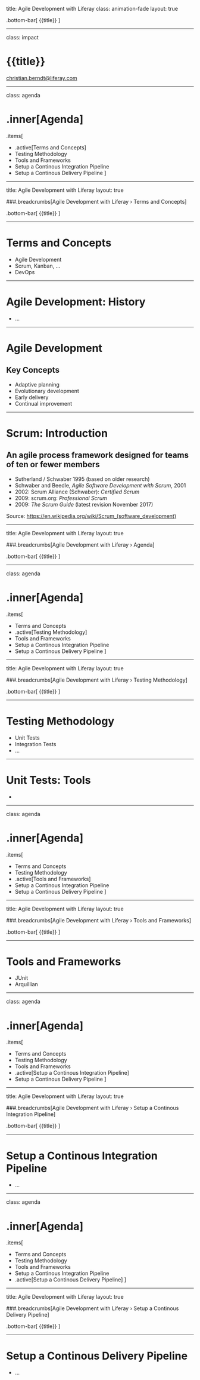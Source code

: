 title: Agile Development with Liferay 
class: animation-fade
layout: true

.bottom-bar[
  {{title}}
]

---

class: impact

# {{title}}
christian.berndt@liferay.com 

---

class: agenda

# .inner[Agenda]

.items[
* .active[Terms and Concepts]
* Testing Methodology 
* Tools and Frameworks
* Setup a Continous Integration Pipeline
* Setup a Continous Delivery Pipeline
]

---

title: Agile Development with Liferay 
layout: true

###.breadcrumbs[Agile Development with Liferay › Terms and Concepts]

.bottom-bar[
  {{title}}
]

---

# Terms and Concepts 

* Agile Development
* Scrum, Kanban, ...
* DevOps

---

# Agile Development: History

* ...

---

# Agile Development

## Key Concepts

* Adaptive planning
* Evolutionary development
* Early delivery
* Continual improvement

---

# Scrum: Introduction

## An agile process framework designed for teams of ten or fewer members

* Sutherland / Schwaber 1995 (based on older research)
* Schwaber and Beedle, _Agile Software Development with Scrum_, 2001
* 2002: Scrum Alliance (Schwaber): _Certified Scrum_
* 2009: scrum.org: _Professional Scrum_
* 2009: _The Scrum Guide_ (latest revision November 2017)

Source: https://en.wikipedia.org/wiki/Scrum_(software_development) 

---

title: Agile Development with Liferay 
layout: true

###.breadcrumbs[Agile Development with Liferay › Agenda]

.bottom-bar[
  {{title}}
]

---

class: agenda

# .inner[Agenda]

.items[
* Terms and Concepts
* .active[Testing Methodology] 
* Tools and Frameworks
* Setup a Continous Integration Pipeline
* Setup a Continous Delivery Pipeline
]

---

title: Agile Development with Liferay 
layout: true

###.breadcrumbs[Agile Development with Liferay › Testing Methodology]

.bottom-bar[
  {{title}}
]

---

# Testing Methodology 

* Unit Tests
* Integration Tests 
* ...
---

# Unit Tests: Tools

*

---

class: agenda

# .inner[Agenda]

.items[
* Terms and Concepts
* Testing Methodology 
* .active[Tools and Frameworks]
* Setup a Continous Integration Pipeline
* Setup a Continous Delivery Pipeline
]

---

title: Agile Development with Liferay 
layout: true

###.breadcrumbs[Agile Development with Liferay › Tools and Frameworks]

.bottom-bar[
  {{title}}
]

---

# Tools and Frameworks

* JUnit
* Arquillian

---

class: agenda

# .inner[Agenda]

.items[
* Terms and Concepts
* Testing Methodology
* Tools and Frameworks
* .active[Setup a Continous Integration Pipeline]
* Setup a Continous Delivery Pipeline
]

---

title: Agile Development with Liferay 
layout: true

###.breadcrumbs[Agile Development with Liferay › Setup a Continous Integration Pipeline]

.bottom-bar[
  {{title}}
]

---

# Setup a Continous Integration Pipeline

* ...

---

class: agenda

# .inner[Agenda]

.items[
* Terms and Concepts
* Testing Methodology
* Tools and Frameworks
* Setup a Continous Integration Pipeline
* .active[Setup a Continous Delivery Pipeline]
]

---

title: Agile Development with Liferay 
layout: true

###.breadcrumbs[Agile Development with Liferay › Setup a Continous Delivery Pipeline]

.bottom-bar[
  {{title}}
]

---

# Setup a Continous Delivery Pipeline

* ...
  
